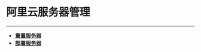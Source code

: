 # 阿里云服务器管理

---

- [**重置服务器**](https://code.aliyun.com/kangxianghui/server/blob/master/chongzhi.md)
- [**部署服务器**](https://code.aliyun.com/kangxianghui/server/blob/master/bushu.md)